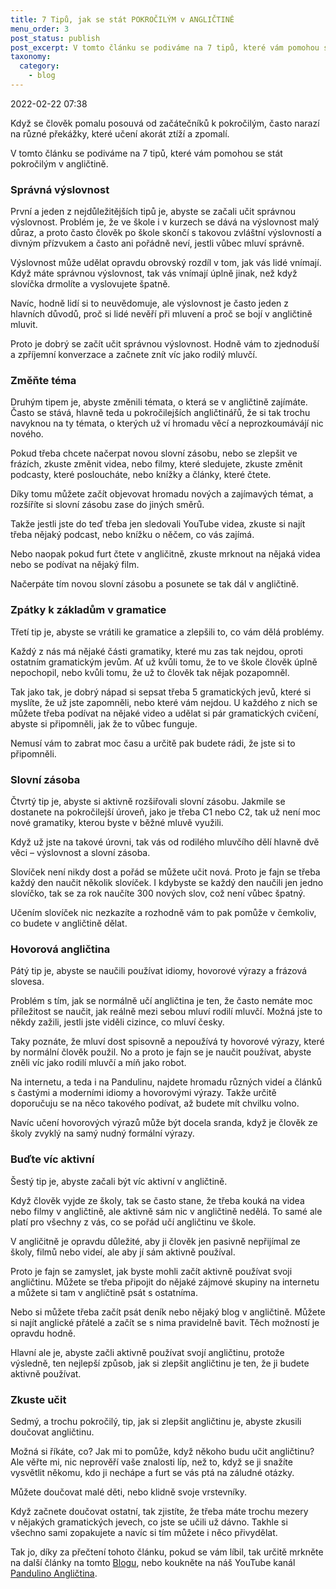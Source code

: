 ```yaml
---
title: 7 Tipů, jak se stát POKROČILÝM v ANGLIČTINĚ
menu_order: 3
post_status: publish
post_excerpt: V tomto článku se podiváme na 7 tipů, které vám pomohou se stát pokročilým v angličtině.
taxonomy:
  category:
    - blog
---
```

2022-02-22 07:38

<!-- ADD AT LEAST 1 PICTURE -->

Když se člověk pomalu posouvá od začátečníků k pokročilým, často narazí na různé překážky, které učení akorát ztíží a zpomalí. 

V tomto článku se podiváme na 7 tipů, které vám pomohou se stát pokročilým v angličtině.

### Správná výslovnost
První a jeden z nejdůležitějších tipů je, abyste se začali učit správnou výslovnost. Problém je, že ve škole i v kurzech se dává na výslovnost malý důraz, a proto často člověk po škole skončí s takovou zvláštní výslovností a divným přízvukem a často ani pořádně neví, jestli vůbec mluví správně.

Výslovnost může udělat opravdu obrovský rozdíl v tom, jak vás lidé vnímají. Když máte správnou výslovnost, tak vás vnímají úplně jinak, než když slovíčka drmolíte a vyslovujete špatně.

Navíc, hodně lidí si to neuvědomuje, ale výslovnost je často jeden z hlavních důvodů, proč si lidé nevěří při mluvení a proč se bojí v angličtině mluvit.

Proto je dobrý se začít učit správnou výslovnost. Hodně vám to zjednoduší a zpříjemní konverzace a začnete znít víc jako rodilý mluvčí. 

<!-- Učení výslovnosti vám navíc ani nemusí zabrat moc času. Kdyby vás zajímalo, jak si zlepšit výslovnost, tak tady je odkaz na článek, kde to všechno do hloubky probírám. -->

<!-- Učení výslovnosti vám navíc ani nemusí zabrat moc času. Kdyby vás zajímalo, jak si zlepšit výslovnost, tak na konci tohohle videa dám odkaz na další video, kde to všechno do hloubky proberu. -->

### Změňte téma
Druhým tipem je, abyste změnili témata, o která se v angličtině zajímáte. Často se stává, hlavně teda u pokročilejších angličtinářů, že si tak trochu navyknou na ty témata, o kterých už ví hromadu věcí a neprozkoumávájí nic nového.

Pokud třeba chcete načerpat novou slovní zásobu, nebo se zlepšit ve frázích, zkuste změnit videa, nebo filmy, které sledujete, zkuste změnit podcasty, které posloucháte, nebo knížky a články, které čtete.

Díky tomu můžete začít objevovat hromadu nových a zajímavých témat, a rozšíříte si slovní zásobu zase do jiných směrů.

Takže jestli jste do teď třeba jen sledovali YouTube videa, zkuste si najít třeba nějaký podcast, nebo knížku o něčem, co vás zajímá.

Nebo naopak pokud furt čtete v angličitně, zkuste mrknout na nějaká videa nebo se podívat na nějaký film.

Načerpáte tím novou slovní zásobu a posunete se tak dál v angličtině.

### Zpátky k základům v gramatice
Třetí tip je, abyste se vrátili ke gramatice a zlepšili to, co vám dělá problémy.

Každý z nás má nějaké části gramatiky, které mu zas tak nejdou, oproti ostatním gramatickým jevům. Ať už kvůli tomu, že to ve škole člověk úplně nepochopil, nebo kvůli tomu, že už to člověk tak nějak pozapomněl.

Tak jako tak, je dobrý nápad si sepsat třeba 5 gramatických jevů, které si myslíte, že už jste zapomněli, nebo které vám nejdou. U každého z nich se můžete třeba podívat na nějaké video a udělat si pár gramatických cvičení, abyste si připomněli, jak že to vůbec funguje.

Nemusí vám to zabrat moc času a určitě pak budete rádi, že jste si to připomněli.

### Slovní zásoba
Čtvrtý tip je, abyste si aktivně rozšiřovali slovní zásobu. Jakmile se dostanete na pokročilejší úroveň, jako je třeba C1 nebo C2, tak už není moc nové gramatiky, kterou byste v běžné mluvě využili.

Když už jste na takové úrovni, tak vás od rodilého mluvčího dělí hlavně dvě věci – výslovnost a slovní zásoba.

Slovíček není nikdy dost a pořád se můžete učit nová. Proto je fajn se třeba každý den naučit několik slovíček. I kdybyste se každý den naučili jen jedno slovíčko, tak se za rok naučíte 300 nových slov, což není vůbec špatný.

Učením slovíček nic nezkazíte a rozhodně vám to pak pomůže v čemkoliv, co budete v angličtině dělat.

### Hovorová angličtina
Pátý tip je, abyste se naučili používat idiomy, hovorové výrazy a frázová slovesa.

Problém s tím, jak se normálně učí angličtina je ten, že často nemáte moc příležitost se naučit, jak reálně mezi sebou mluví rodilí mluvčí. Možná jste to někdy zažili, jestli jste viděli cizince, co mluví česky.

Taky poznáte, že mluví dost spisovně a nepoužívá ty hovorové výrazy, které by normální člověk použil. No a proto je fajn se je naučit používat, abyste zněli víc jako rodilí mluvčí a míň jako robot.

Na internetu, a teda i na Pandulinu, najdete hromadu různých videí a článků s častými a moderními idiomy a hovorovými výrazy. Takže určitě doporučuju se na něco takového podívat, až budete mít chvilku volno.

Navíc učení hovorových výrazů může být docela sranda, když je člověk ze školy zvyklý na samý nudný formální výrazy.

### Buďte víc aktivní
Šestý tip je, abyste začali být víc aktivní v angličtině.

Když člověk vyjde ze školy, tak se často stane, že třeba kouká na videa nebo filmy v angličtině, ale aktivně sám nic v angličtině nedělá. To samé ale platí pro všechny z vás, co se pořád učí angličtinu ve škole.

V angličitně je opravdu důležité, aby ji člověk jen pasivně nepřijímal ze školy, filmů nebo videí, ale aby jí sám aktivně používal.

Proto je fajn se zamyslet, jak byste mohli začít aktivně používat svoji angličtinu. Můžete se třeba připojit do nějaké zájmové skupiny na internetu a můžete si tam v angličtině psát s ostatníma.

Nebo si můžete třeba začít psát deník nebo nějaký blog v angličtině. Můžete si najít anglické přátelé a začít se s nima pravidelně bavit. Těch možností je opravdu hodně.

Hlavní ale je, abyste začli aktivně používat svojí angličtinu, protože výsledně, ten nejlepší způsob, jak si zlepšit angličtinu je ten, že ji budete aktivně používat.

### Zkuste učit
Sedmý, a trochu pokročilý, tip, jak si zlepšit angličtinu je, abyste zkusili doučovat angličtinu.

Možná si říkáte, co? Jak mi to pomůže, když někoho budu učit angličtinu? Ale věřte mi, nic neprověří vaše znalosti líp, než to, když se ji snažíte vysvětlit někomu, kdo ji nechápe a furt se vás ptá na záludné otázky.

Můžete doučovat malé děti, nebo klidně svoje vrstevníky.

Když začnete doučovat ostatní, tak zjistíte, že třeba máte trochu mezery v nějakých gramatických jevech, co jste se učili už dávno. Takhle si všechno sami zopakujete a navíc si tím můžete i něco přivydělat.

Tak jo, díky za přečtení tohoto článku, pokud se vám líbil, tak určitě mrkněte na další články na tomto [Blogu](https://www.pandulino.com/blog/), nebo koukněte na náš YouTube kanál [Pandulino Angličtina](https://www.youtube.com/channel/UCYxpx3r_FTb8jyL6zl-hSpg?sub_confirmation=1).
